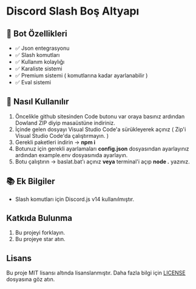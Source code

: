 
# Discord Slash Boş Altyapı

## 📑 Bot Özellikleri
- ✅ Json entegrasyonu
- ✅ Slash komutları
- ✅ Kullanım kolaylığı
- ✅ Karaliste sistemi
- ✅ Premium sistemi ( komutlarına kadar ayarlanabilir )
- ✅ Eval sistemi

## 🚀 Nasıl Kullanılır
1. Öncelikle github sitesinden Code butonu var oraya basınız ardından Dowland ZIP diyip masaüstüne indiriniz.
2. İçinde gelen dosyayı Visual Studio Code'a sürükleyerek açınız ( Zip'i Visual Studio Code'da çalıştırmayın. )
3. Gerekli paketleri indirin -> **npm i**
4. Botunuz için gerekli ayarlamaları **config.json** dosyasından ayarlayınız ardından example.env dosyasınıda ayarlayın.
5. Botu çalıştırın -> baslat.bat'ı açınız **veya** terminal'i açıp **node .** yazınız.

## 📚 Ek Bilgiler
- Slash komutları için Discord.js v14 kullanılmıştır.

## Katkıda Bulunma
1. Bu projeyi forklayın.
2. Bu projeye star atın.

## Lisans
Bu proje MIT lisansı altında lisanslanmıştır. Daha fazla bilgi için <a href="https://github.com/SlenzyCode/advanced-slash-bos-altyapi/blob/main/LICENSE">LICENSE</a> dosyasına göz atın.
